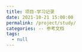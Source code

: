 ```yaml
---
title: 项目-学习记录
date: 2021-10-21 15:00:00
permalink: /project/study/
categories: -- 参考文档
tags:
  - null
---
```


<studyProject />
